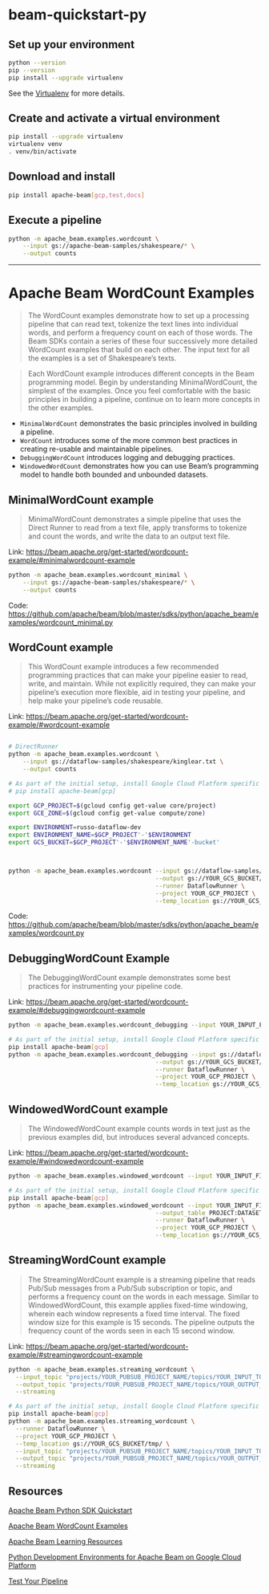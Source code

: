 # beam-quickstart-py

## Set up your environment

```bash
python --version
pip --version
pip install --upgrade virtualenv
```
See the [Virtualenv](https://virtualenv.pypa.io/en/stable/) for more details.

## Create and activate a virtual environment

```bash
pip install --upgrade virtualenv
virtualenv venv
. venv/bin/activate
```

## Download and install

```bash
pip install apache-beam[gcp,test,docs]
```

## Execute a pipeline

```bash
python -m apache_beam.examples.wordcount \
    --input gs://apache-beam-samples/shakespeare/* \
    --output counts
```

---

# Apache Beam WordCount Examples

> The WordCount examples demonstrate how to set up a processing pipeline that can read text, tokenize the text lines into individual words, and perform a frequency count on each of those words. The Beam SDKs contain a series of these four successively more detailed WordCount examples that build on each other. The input text for all the examples is a set of Shakespeare’s texts.
  
>  Each WordCount example introduces different concepts in the Beam programming model. Begin by understanding MinimalWordCount, the simplest of the examples. Once you feel comfortable with the basic principles in building a pipeline, continue on to learn more concepts in the other examples.
  
* `MinimalWordCount` demonstrates the basic principles involved in building a pipeline.
* `WordCount` introduces some of the more common best practices in creating re-usable and maintainable pipelines.
* `DebuggingWordCount` introduces logging and debugging practices.
* `WindowedWordCount` demonstrates how you can use Beam’s programming model to handle both bounded and unbounded datasets.

## MinimalWordCount example

> MinimalWordCount demonstrates a simple pipeline that uses the Direct Runner to read from a text file, apply transforms to tokenize and count the words, and write the data to an output text file.

Link: https://beam.apache.org/get-started/wordcount-example/#minimalwordcount-example

```bash
python -m apache_beam.examples.wordcount_minimal \
    --input gs://apache-beam-samples/shakespeare/* \
    --output counts
```
Code: https://github.com/apache/beam/blob/master/sdks/python/apache_beam/examples/wordcount_minimal.py

## WordCount example

>This WordCount example introduces a few recommended programming practices that can make your pipeline easier to read, write, and maintain. While not explicitly required, they can make your pipeline’s execution more flexible, aid in testing your pipeline, and help make your pipeline’s code reusable.

Link: https://beam.apache.org/get-started/wordcount-example/#wordcount-example

```bash

# DirectRunner
python -m apache_beam.examples.wordcount \
    --input gs://dataflow-samples/shakespeare/kinglear.txt \
    --output counts

# As part of the initial setup, install Google Cloud Platform specific extra components.
# pip install apache-beam[gcp]

export GCP_PROJECT=$(gcloud config get-value core/project)
export GCE_ZONE=$(gcloud config get-value compute/zone)

export ENVIRONMENT=russo-dataflow-dev
export ENVIRONMENT_NAME=$GCP_PROJECT'-'$ENVIRONMENT
export GCS_BUCKET=$GCP_PROJECT'-'$ENVIRONMENT_NAME'-bucket'



python -m apache_beam.examples.wordcount --input gs://dataflow-samples/shakespeare/kinglear.txt \
                                         --output gs://YOUR_GCS_BUCKET/counts \
                                         --runner DataflowRunner \
                                         --project YOUR_GCP_PROJECT \
                                         --temp_location gs://YOUR_GCS_BUCKET/tmp/


```

Code: https://github.com/apache/beam/blob/master/sdks/python/apache_beam/examples/wordcount.py

## DebuggingWordCount Example

> The DebuggingWordCount example demonstrates some best practices for instrumenting your pipeline code.

Link: https://beam.apache.org/get-started/wordcount-example/#debuggingwordcount-example

```bash
python -m apache_beam.examples.wordcount_debugging --input YOUR_INPUT_FILE --output counts

# As part of the initial setup, install Google Cloud Platform specific extra components.
pip install apache-beam[gcp]
python -m apache_beam.examples.wordcount_debugging --input gs://dataflow-samples/shakespeare/kinglear.txt \
                                         --output gs://YOUR_GCS_BUCKET/counts \
                                         --runner DataflowRunner \
                                         --project YOUR_GCP_PROJECT \
                                         --temp_location gs://YOUR_GCS_BUCKET/tmp/
```

## WindowedWordCount example

> The WindowedWordCount example counts words in text just as the previous examples did, but introduces several advanced concepts.

Link: https://beam.apache.org/get-started/wordcount-example/#windowedwordcount-example

```bash
python -m apache_beam.examples.windowed_wordcount --input YOUR_INPUT_FILE --output_table PROJECT:DATASET.TABLE

# As part of the initial setup, install Google Cloud Platform specific extra components.
pip install apache-beam[gcp]
python -m apache_beam.examples.windowed_wordcount --input YOUR_INPUT_FILE \
                                         --output_table PROJECT:DATASET.TABLE \
                                         --runner DataflowRunner \
                                         --project YOUR_GCP_PROJECT \
                                         --temp_location gs://YOUR_GCS_BUCKET/tmp/
```

## StreamingWordCount example

> The StreamingWordCount example is a streaming pipeline that reads Pub/Sub messages from a Pub/Sub subscription or topic, and performs a frequency count on the words in each message. Similar to WindowedWordCount, this example applies fixed-time windowing, wherein each window represents a fixed time interval. The fixed window size for this example is 15 seconds. The pipeline outputs the frequency count of the words seen in each 15 second window.

Link: https://beam.apache.org/get-started/wordcount-example/#streamingwordcount-example

```bash
python -m apache_beam.examples.streaming_wordcount \
  --input_topic "projects/YOUR_PUBSUB_PROJECT_NAME/topics/YOUR_INPUT_TOPIC" \
  --output_topic "projects/YOUR_PUBSUB_PROJECT_NAME/topics/YOUR_OUTPUT_TOPIC" \
  --streaming

# As part of the initial setup, install Google Cloud Platform specific extra components.
pip install apache-beam[gcp]
python -m apache_beam.examples.streaming_wordcount \
  --runner DataflowRunner \
  --project YOUR_GCP_PROJECT \
  --temp_location gs://YOUR_GCS_BUCKET/tmp/ \
  --input_topic "projects/YOUR_PUBSUB_PROJECT_NAME/topics/YOUR_INPUT_TOPIC" \
  --output_topic "projects/YOUR_PUBSUB_PROJECT_NAME/topics/YOUR_OUTPUT_TOPIC" \
  --streaming
```


## Resources

[Apache Beam Python SDK Quickstart](https://beam.apache.org/get-started/quickstart-py/)

[Apache Beam WordCount Examples](https://beam.apache.org/get-started/wordcount-example/)

[Apache Beam Learning Resources](https://beam.apache.org/documentation/resources/learning-resources/)

[Python Development Environments for Apache Beam on Google Cloud Platform](https://medium.com/google-cloud/python-development-environments-for-apache-beam-on-google-cloud-platform-b6f276b344df)

[Test Your Pipeline](https://beam.apache.org/documentation/pipelines/test-your-pipeline/#testing-the-wordcount-pipeline)

